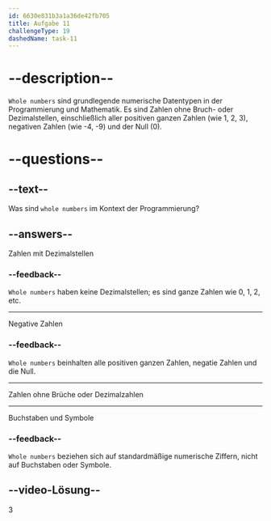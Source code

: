 ```yaml
---
id: 6630e831b3a1a36de42fb705
title: Aufgabe 11
challengeType: 19
dashedName: task-11
---
```


# --description--

`Whole numbers` sind grundlegende numerische Datentypen in der Programmierung und Mathematik. Es sind Zahlen ohne Bruch- oder Dezimalstellen, einschließlich aller positiven ganzen Zahlen (wie 1, 2, 3), negativen Zahlen (wie -4, -9) und der Null (0).

# --questions--

## --text--

Was sind `whole numbers` im Kontext der Programmierung?

## --answers--

Zahlen mit Dezimalstellen

### --feedback--

`Whole numbers` haben keine Dezimalstellen; es sind ganze Zahlen wie 0, 1, 2, etc.

---

Negative Zahlen

### --feedback--

`Whole numbers` beinhalten alle positiven ganzen Zahlen, negatie Zahlen und die Null.

---

Zahlen ohne Brüche oder Dezimalzahlen

---

Buchstaben und Symbole

### --feedback--

`Whole numbers` beziehen sich auf standardmäßige numerische Ziffern, nicht auf Buchstaben oder Symbole.

## --video-Lösung--

3
